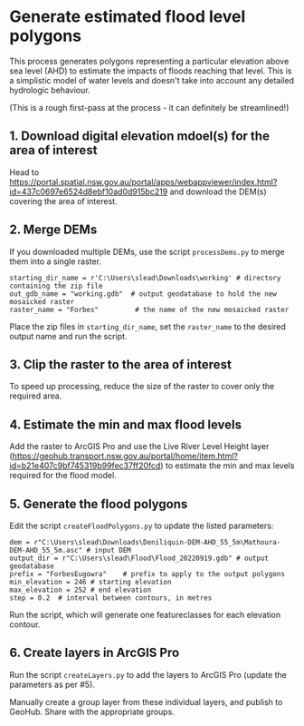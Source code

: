 # Generate estimated flood level polygons

This process generates polygons representing a particular elevation above sea level (AHD) to estimate the impacts of floods reaching that level. This is a simplistic model of water levels and doesn't take into account any detailed hydrologic behaviour.

(This is a rough first-pass at the process - it can definitely be streamlined!)

## 1. Download digital elevation mdoel(s) for the area of interest

Head to https://portal.spatial.nsw.gov.au/portal/apps/webappviewer/index.html?id=437c0697e6524d8ebf10ad0d915bc219 and download the DEM(s) covering the area of interest.

## 2. Merge DEMs

If you downloaded multiple DEMs, use the script `processDems.py` to merge them into a single raster.

```
starting_dir_name = r'C:\Users\slead\Downloads\working' # directory containing the zip file
out_gdb_name = "working.gdb"  # output geodatabase to hold the new mosaicked raster
raster_name = "Forbes"         # the name of the new mosaicked raster
```

Place the zip files in `starting_dir_name`, set the `raster_name` to the desired output name and run the script.

## 3. Clip the raster to the area of interest

To speed up processing, reduce the size of the raster to cover only the required area.

## 4. Estimate the min and max flood levels

Add the raster to ArcGIS Pro and use the Live River Level Height layer (https://geohub.transport.nsw.gov.au/portal/home/item.html?id=b21e407c9bf745319b99fec37ff20fcd) to estimate the min and max levels required for the flood model.

## 5. Generate the flood polygons

Edit the script `createFloodPolygons.py` to update the listed parameters:

```
dem = r"C:\Users\slead\Downloads\Deniliquin-DEM-AHD_55_5m\Mathoura-DEM-AHD_55_5m.asc" # input DEM
output_dir = r"C:\Users\slead\Flood\Flood_20220919.gdb" # output geodatabase
prefix = "ForbesEugowra"    # prefix to apply to the output polygons
min_elevation = 246 # starting elevation
max_elevation = 252 # end elevation
step = 0.2  # interval between contours, in metres
```

Run the script, which will generate one featureclasses for each elevation contour.

## 6. Create layers in ArcGIS Pro

Run the script `createLayers.py` to add the layers to ArcGIS Pro (update the parameters as per #5).

Manually create a group layer from these individual layers, and publish to GeoHub. Share with the appropriate groups.